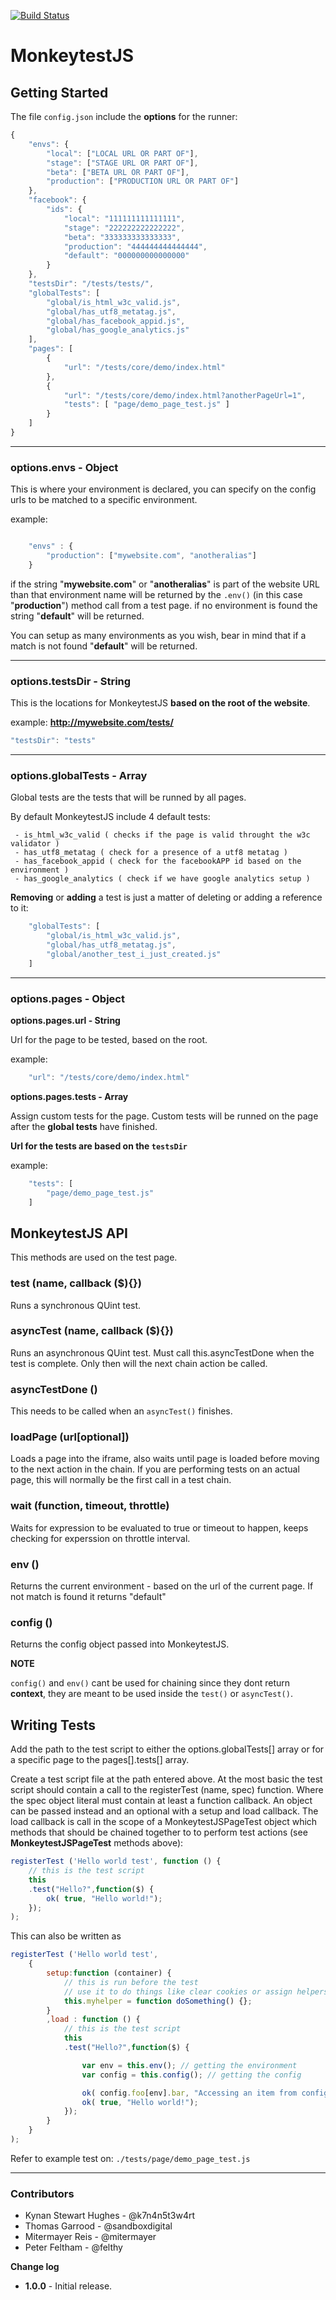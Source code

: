 [![Build Status](https://travis-ci.org/TheMonkeys/MonkeytestJS.png)](https://travis-ci.org/TheMonkeys/MonkeytestJS)

MonkeytestJS
============



Getting Started
---------------

The file `config.json` include the **options** for the runner:

```javascript
{
    "envs": {
        "local": ["LOCAL URL OR PART OF"],
        "stage": ["STAGE URL OR PART OF"],
        "beta": ["BETA URL OR PART OF"],
        "production": ["PRODUCTION URL OR PART OF"]
    },
    "facebook": {
        "ids": {
            "local": "111111111111111",
            "stage": "222222222222222",
            "beta": "333333333333333",
            "production": "444444444444444",
            "default": "000000000000000"
        }
    },
    "testsDir": "/tests/tests/",
    "globalTests": [
        "global/is_html_w3c_valid.js",
        "global/has_utf8_metatag.js",
        "global/has_facebook_appid.js",
        "global/has_google_analytics.js"
    ],
    "pages": [
        {
            "url": "/tests/core/demo/index.html"
        },
        {
            "url": "/tests/core/demo/index.html?anotherPageUrl=1",
            "tests": [ "page/demo_page_test.js" ]
        }
    ]
}

```

***

### options.envs - Object

This is where your environment is declared, you can specify on the config urls to be matched to a specific environment.

example:

```javascript

    "envs" : {
        "production": ["mywebsite.com", "anotheralias"]
    }

```

if the string "**mywebsite.com**" or "**anotheralias**" is part of the website URL than that environment name will be returned by the `.env()` (in this case "**production**") method call from a test page. if no environment is found the string "**default**" will be returned.

You can setup as many environments as you wish, bear in mind that if a match is not found "**default**" will be returned.

***

### options.testsDir - String

This is the locations for MonkeytestJS **based on the root of the website**.

example: **http://mywebsite.com/tests/**

```javascript
"testsDir": "tests"

```

***

### options.globalTests - Array

Global tests are the tests that will be runned by all pages.

By default MonkeytestJS include 4 default tests:

     - is_html_w3c_valid ( checks if the page is valid throught the w3c validator )
     - has_utf8_metatag ( check for a presence of a utf8 metatag )
     - has_facebook_appid ( check for the facebookAPP id based on the environment )
     - has_google_analytics ( check if we have google analytics setup )

**Removing** or **adding** a test is just a matter of deleting or adding a reference to it:

```javascript
    "globalTests": [
        "global/is_html_w3c_valid.js",
        "global/has_utf8_metatag.js",
        "global/another_test_i_just_created.js"
    ]
```

***

### options.pages - Object

**options.pages.url - String**

Url for the page to be tested, based on the root.

example:

```javascript
    "url": "/tests/core/demo/index.html"
```


**options.pages.tests - Array**

Assign custom tests for the page. Custom tests will be runned on the page after the **global tests** have finished.

**Url for the tests are based on the `testsDir`**

example:

```javascript
    "tests": [
        "page/demo_page_test.js"
    ]
```

MonkeytestJS API
----------------

This methods are used on the test page.

### test (name, callback ($){})
Runs a synchronous QUint test.

### asyncTest (name, callback ($){})
Runs an asynchronous QUint test. Must call this.asyncTestDone when the test is complete. Only then will the next chain
action be called.

### asyncTestDone ()
This needs to be called when an `asyncTest()` finishes.

### loadPage (url[optional])
Loads a page into the iframe, also waits until page is loaded before moving to the next action in the chain. If you are
performing tests on an actual page, this will normally be the first call in a test chain.

### wait (function, timeout, throttle)
Waits for expression to be evaluated to true or timeout to happen, keeps checking for experssion on throttle interval.

### env ()
Returns the current environment - based on the url of the current page. If not match is found it returns "default"

### config ()
Returns the config object passed into MonkeytestJS.


**NOTE**

`config()` and `env()` cant be used for chaining since they dont return **context**, they are meant to be used inside the
`test()` or `asyncTest()`.

Writing Tests
-------------

Add the path to the test script to either the options.globalTests[] array or for a specific page to the pages[].tests[]
array.

Create a test script file at the path entered above. At the most basic the test script should contain a call to the
registerTest (name, spec) function. Where the spec object literal must contain at least a function callback. An object can
be passed instead and an optional with a setup and load callback. The load callback is call in the scope of a MonkeytestJSPageTest object
which methods that should be chained together to to perform test actions (see **MonkeytestJSPageTest** methods above):

```javascript
registerTest ('Hello world test', function () {
    // this is the test script
    this
    .test("Hello?",function($) {
        ok( true, "Hello world!");
    });
);
```

This can also be written as

```javascript
registerTest ('Hello world test',
    {
        setup:function (container) {
            // this is run before the test
            // use it to do things like clear cookies or assign helpers
            this.myhelper = function doSomething() {};
        }
        ,load : function () {
            // this is the test script
            this
            .test("Hello?",function($) {

                var env = this.env(); // getting the environment
                var config = this.config(); // getting the config

                ok( config.foo[env].bar, "Accessing an item from config on a specific environment" );
                ok( true, "Hello world!");
            });
        }
    }
);
```

Refer to example test on: ```./tests/page/demo_page_test.js```

***

### Contributors

   - Kynan Stewart Hughes - @k7n4n5t3w4rt
   - Thomas Garrood - @sandboxdigital
   - Mitermayer Reis - @mitermayer
   - Peter Feltham  - @felthy


**Change log**

   - **1.0.0** - Initial release.